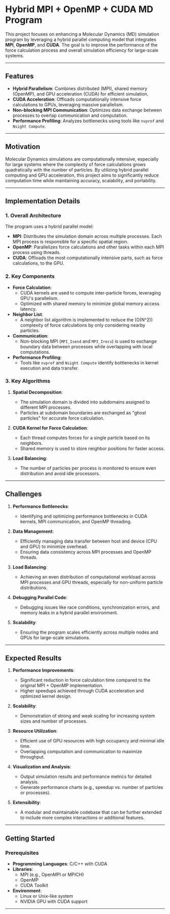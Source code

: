 # Hybrid MPI + OpenMP + CUDA MD Program

This project focuses on enhancing a Molecular Dynamics (MD) simulation program by leveraging a hybrid parallel computing model that integrates **MPI**, **OpenMP**, and **CUDA**. The goal is to improve the performance of the force calculation process and overall simulation efficiency for large-scale systems.

---

## Features

- **Hybrid Parallelism**: Combines distributed (MPI), shared memory (OpenMP), and GPU acceleration (CUDA) for efficient simulation.
- **CUDA Acceleration**: Offloads computationally intensive force calculations to GPUs, leveraging massive parallelism.
- **Non-blocking MPI Communication**: Optimizes data exchange between processes to overlap communication and computation.
- **Performance Profiling**: Analyzes bottlenecks using tools like `nvprof` and `Nsight Compute`.

---

## Motivation

Molecular Dynamics simulations are computationally intensive, especially for large systems where the complexity of force calculations grows quadratically with the number of particles. By utilizing hybrid parallel computing and GPU acceleration, this project aims to significantly reduce computation time while maintaining accuracy, scalability, and portability.

---

## Implementation Details

### **1. Overall Architecture**
The program uses a hybrid parallel model:
- **MPI**: Distributes the simulation domain across multiple processes. Each MPI process is responsible for a specific spatial region.
- **OpenMP**: Parallelizes force calculations and other tasks within each MPI process using threads.
- **CUDA**: Offloads the most computationally intensive parts, such as force calculations, to the GPU.

### **2. Key Components**
- **Force Calculation**:
  - CUDA kernels are used to compute inter-particle forces, leveraging GPU's parallelism.
  - Optimized with shared memory to minimize global memory access latency.
- **Neighbor List**:
  - A neighbor list algorithm is implemented to reduce the \(O(N^2)\) complexity of force calculations by only considering nearby particles.
- **Communication**:
  - Non-blocking MPI (`MPI_Isend` and `MPI_Irecv`) is used to exchange boundary data between processes while overlapping with local computations.
- **Performance Profiling**:
  - Tools like `nvprof` and `Nsight Compute` identify bottlenecks in kernel execution and data transfer.

### **3. Key Algorithms**
1. **Spatial Decomposition**:
   - The simulation domain is divided into subdomains assigned to different MPI processes.
   - Particles at subdomain boundaries are exchanged as "ghost particles" for accurate force calculation.

2. **CUDA Kernel for Force Calculation**:
   - Each thread computes forces for a single particle based on its neighbors.
   - Shared memory is used to store neighbor positions for faster access.

3. **Load Balancing**:
   - The number of particles per process is monitored to ensure even distribution and avoid idle processors.

---

## Challenges

1. **Performance Bottlenecks**:
   - Identifying and optimizing performance bottlenecks in CUDA kernels, MPI communication, and OpenMP threading.

2. **Data Management**:
   - Efficiently managing data transfer between host and device (CPU and GPU) to minimize overhead.
   - Ensuring data consistency across MPI processes and OpenMP threads.

3. **Load Balancing**:
   - Achieving an even distribution of computational workload across MPI processes and GPU threads, especially for non-uniform particle distributions.

4. **Debugging Parallel Code**:
   - Debugging issues like race conditions, synchronization errors, and memory leaks in a hybrid parallel environment.

5. **Scalability**:
   - Ensuring the program scales efficiently across multiple nodes and GPUs for large-scale simulations.

---

## Expected Results

1. **Performance Improvements**:
   - Significant reduction in force calculation time compared to the original MPI + OpenMP implementation.
   - Higher speedups achieved through CUDA acceleration and optimized kernel design.

2. **Scalability**:
   - Demonstration of strong and weak scaling for increasing system sizes and number of processes.

3. **Resource Utilization**:
   - Efficient use of GPU resources with high occupancy and minimal idle time.
   - Overlapping computation and communication to maximize throughput.

4. **Visualization and Analysis**:
   - Output simulation results and performance metrics for detailed analysis.
   - Generate performance charts (e.g., speedup vs. number of particles or processes).

5. **Extensibility**:
   - A modular and maintainable codebase that can be further extended to include more complex interactions or additional features.

---

## Getting Started

### Prerequisites

- **Programming Languages**: C/C++ with CUDA
- **Libraries**:
  - MPI (e.g., OpenMPI or MPICH)
  - OpenMP
  - CUDA Toolkit
- **Environment**:
  - Linux or Unix-like system
  - NVIDIA GPU with CUDA support

---
